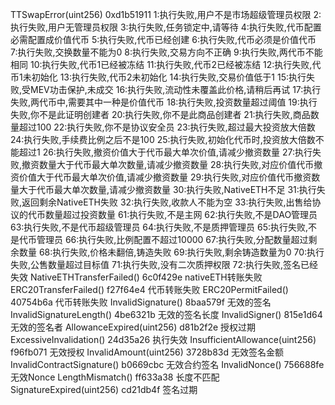 TTSwapError(uint256) 0xd1b51911
1:执行失败,用户不是市场超级管理员权限
2:执行失败,用户无管理员权限
3:执行失败,任务锁定中,请等待
4:执行失败,代币配置必需配置成价值代币
5:执行失败,代币已经创建
6:执行失败,代币必须是价值代币
7:执行失败,交换数量不能为0
8:执行失败,交易方向不正确
9:执行失败,两代币不能相同
10:执行失败,代币1已经被冻结
11:执行失败,代币2已经被冻结
12:执行失败,代币1未初始化
13:执行失败,代币2未初始化
14:执行失败,交易价值低于1
15:执行失败,受MEV功击保护,未成交
16:执行失败,流动性未覆盖此价格,请稍后再试
17:执行失败,两代币中,需要其中一种是价值代币
18:执行失败,投资数量超过阈值
19:执行失败,你不是此证明创建者
20:执行失败,你不是此商品创建者
21:执行失败,商品数量超过100
22:执行失败,你不是协议安全员
23:执行失败,超过最大投资放大倍数
24:执行失败,手续费比例之后不是100
25:执行失败,初始化代币时,投资放大倍数不能超过1
26:执行失败,撤资价值大于代币最大单次价值,请减少撤资数量
27:执行失败,撤资数量大于代币最大单次数量,请减少撤资数量
28:执行失败,对应价值代币撤资价值大于代币最大单次价值,请减少撤资数量
29:执行失败,对应价值代币撤资数量大于代币最大单次数量,请减少撤资数量
30:执行失败,NativeETH不足
31:执行失败,返回剩余NativeETH失败
32:执行失败,收款人不能为空
33:执行失败,出售给协议的代币数量超过投资数量
61:执行失败,不是主网
62:执行失败,不是DAO管理员
63:执行失败,不是代币超级管理员
64:执行失败,不是质押管理员
65:执行失败,不是代币管理员
66:执行失败,比例配置不超过10000
67:执行失败,分配数量超过剩余数量
68:执行失败,价格未翻倍,铸造失败
69:执行失败,剩余铸造数量为0
70:执行失败,公售数量超过目标值
71:执行失败,没有二次质押权限
72:执行失败,签名已经失效
NativeETHTransferFailed()          6c0f429e   nativeETH转账失败
ERC20TransferFailed()              f27f64e4   代币转账失败
ERC20PermitFailed()                40754b6a   代币转账失败
InvalidSignature()                 8baa579f   无效的签名
InvalidSignatureLength()           4be6321b   无效的签名长度
InvalidSigner()                    815e1d64   无效的签名者
AllowanceExpired(uint256)          d81b2f2e   授权过期
ExcessiveInvalidation()            24d35a26   执行失效
InsufficientAllowance(uint256)     f96fb071   无效授权
InvalidAmount(uint256)             3728b83d   无效签名金额
InvalidContractSignature()         b0669cbc   无效合约签名
InvalidNonce()                     756688fe   无效Nonce
LengthMismatch()                   ff633a38   长度不匹配
SignatureExpired(uint256)          cd21db4f   签名过期